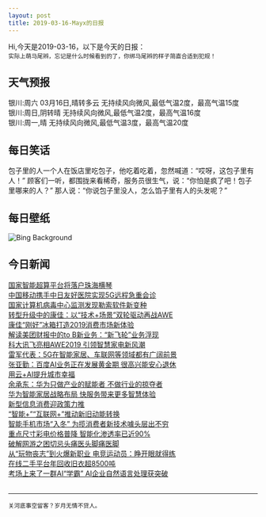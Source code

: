 ```yaml
---
layout: post
title: 2019-03-16-Mayx的日报
---
```


Hi,今天是2019-03-16，以下是今天的日报：<br><small>
实际上萌马尾辫，忘记是什么时候看到的了，你绑马尾辫的样子简直合适到犯规！</small><!--more-->
## 天气预报
银川:周六 03月16日,晴转多云 无持续风向微风,最低气温2度，最高气温15度<br>银川:周日,阴转晴 无持续风向微风,最低气温2度，最高气温16度<br>银川:周一,晴 无持续风向微风,最低气温3度，最高气温20度
## 每日笑话
包子里的人一个人在饭店里吃包子，他吃着吃着，忽然喊道：“哎呀，这包子里有人！” 顾客们一听，都围拢来看稀奇，服务员很生气，说：“你怕是疯了吧！包子里哪来的人？” 那人说：“你说包子里没人，怎么馅子里有人的头发呢？”
## 每日壁纸
![Bing Background](https://cn.bing.com/th?id=OHR.SeptimiusSeverus_EN-US6750540711_1920x1080.jpg&rf=NorthMale_1920x1080.jpg&pid=hp "At the Arch of Septimius Severus in the Roman Forum for the ides of March (© Pietro Canali/eStock Photo)")
## 今日新闻

[国家智能超算平台将落户珠海横琴](http://it.people.com.cn/n1/2019/0315/c1009-30978853.html)   
[中国移动携手中日友好医院实现5G远程急重会诊](http://it.people.com.cn/n1/2019/0315/c1009-30978778.html)   
[国家计算机病毒中心监测发现勒索软件新变种](http://it.people.com.cn/n1/2019/0315/c1009-30978742.html)   
[转型升级中的康佳：以“技术+场景”双轮驱动再战AWE](http://it.people.com.cn/n1/2019/0315/c1009-30978637.html)   
[康佳“刚好”冰箱打造2019消费市场新体验](http://it.people.com.cn/n1/2019/0315/c1009-30978358.html)   
[解读美团财报中的to B新业务：“新飞轮”业务浮现](http://it.people.com.cn/n1/2019/0315/c1009-30978354.html)   
[科大讯飞亮相AWE2019 引领智慧家电新风潮](http://it.people.com.cn/n1/2019/0315/c1009-30978350.html)   
[雷军代表：5G在智能家居、车联网等领域都有广阔前景](http://it.people.com.cn/n1/2019/0315/c1009-30978589.html)   
[张亚勤：百度AI业务正在发展黄金期 很高兴能安心退休](http://it.people.com.cn/n1/2019/0315/c1009-30978408.html)   
[用云+AI提升城市幸福](http://it.people.com.cn/n1/2019/0315/c1009-30978125.html)   
[余承东：华为只做产业的赋能者 不做行业的掠夺者](http://it.people.com.cn/n1/2019/0315/c1009-30978230.html)   
[华为智能家居战略布局 快服务带来更多智慧体验](http://it.people.com.cn/n1/2019/0315/c1009-30977753.html)   
[新型信息消费迎政策力推](http://it.people.com.cn/n1/2019/0315/c1009-30977258.html)   
[“智能+”“互联网+”推动新旧动能转换](http://it.people.com.cn/n1/2019/0315/c1009-30977262.html)   
[智能手机市场“入冬” 为揽消费者新技术噱头层出不穷](http://it.people.com.cn/n1/2019/0315/c1009-30977335.html)   
[重点尺寸彩电价格普降 智能化渗透率已近90%](http://it.people.com.cn/n1/2019/0315/c1009-30977345.html)   
[破解网游之困切忌头痛医头脚痛医脚](http://it.people.com.cn/n1/2019/0315/c1009-30977109.html)   
[从“玩物丧志”到火爆新职业 电竞运动员：睁开眼就得练](http://it.people.com.cn/n1/2019/0315/c1009-30977163.html)   
[在线二手平台年回收旧衣超8500吨](http://it.people.com.cn/n1/2019/0315/c1009-30977241.html)   
[考场上来了一群AI“学霸” AI企业自然语言处理获突破](http://it.people.com.cn/n1/2019/0315/c1009-30977235.html)   
<br />

***

<small>关河底事空留客？岁月无情不贷人。</small>
